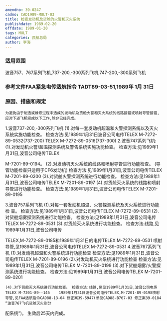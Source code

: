 ```yaml
---
amendno: 39-0247
cadno: CAD1989-MULT-03
title: 检查发动机及货舱的火警和灭火系统
publishdate: 1989-02-20
effdate: 1989-01-20
tags: MULT
categories: 民航总局
author: 李海
---
```


### 适用范围 
波音757、767系列飞机,737-200,-300系列飞机,747-200,-300系列飞机

### 参考文件FAA紧急电传适航指令 TADT89-03-51,1989年 1月 31日

### 原因、措施和规定 
    为避免由于制造或维修过程中造成的发动机及货舱火警和灭火系统的线路接错或喷射导管接错,应对下述飞机完成以下工作,除非已经完成。 
1.波音737-200,-300系列飞机 
    (1).对每一套发动机超温和火警探测系统以及灭火系统实施功能检查。     检查方法:见1989年1月31日波音公司电传TELEX 
M-7272-89-0532(737-200) TELEX M-7272-89-0516(737-300)
2.波音747系列飞机:
    (1).对发动机火警/超温探测系统及警告系统实施功能检查。     检查方法:见1989年1月31日,波音公司电传TELEX 
  
M-7201-89-0194。 
    (2).对发动机灭火系统的线路和喷射导管进行功能检查。 
(导管功能检查只适用于CF6发动机) 检查方法:见1989年1月31日,波音公司电传TELEX M-7201-89-0200 
    (3).对货舱火警探测系统进行功能检查。 检查方法:见1989年1月31日,波音公司电传TELEX M-7201-89-0197 
    (4).对货舱灭火系统的线路和喷射导管进行功能检查。 检查方法:见1989年1月31日,波音公司电传TELEX M-7201-89-0195 

3.波音757系列飞机 
    (1).对每一套发动机超温、火警探测系统及灭火系统进行功能检
查。 检查方法:见1989年1月31日,波音公司电传TELEX M-7272-89-0531 
    (2).对货舱烟雾探测系统进行功能检查。 检查方法:见1989年1月31日,波音公司电传TELEX M-7272-89-0531 
    (3).对货舱灭火系统进行功能检查。     检查方法:线路,见1989年1月31日,波音公司电传

TELEX,M-7272-89-0185和1989年1月31日的电传TELEX M-7272-89-0531 喷射导管,见1989年1月31日,波音公司电传TELEX M-7272-89-0531 
4.波音767系列飞机 
    (1).对发动机超温和火警系统进行功能检查 检查方法:见1989年1月31日,波音公司电传TELEX M-7201-89-0196 
    (2).对发动机灭火系统进行功能检查 检查方法:见1989年1月31日,波音公司电传TELEX M-7201-89-0199 
    (3).对下货舱烟雾/火警探测系统进行功能检查。 检查方法:见1989年1月31日,波音公司电传TELEX M-7201-89-0201 

    (4).对下货舱灭火系统进行功能检查。 检查方法:线路,见见1989年1月31日,波音公司电传TELEX M-7201-89--146    1989年1月31日波音公司电传TELEX,M-7201-89-0198喷射导管,见FAA适航指令CAD88-13-04 修正案39-5947(参见CAD88-B767-03 修正案39-0184 “波音767飞机货舱灭火剂分
配系统”)。     生效后25天内完成。
